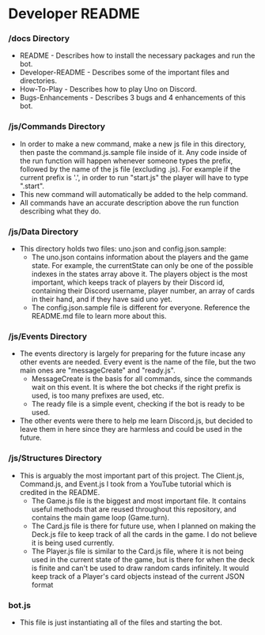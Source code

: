 # Developer README

### /docs Directory
- README - Describes how to install the necessary packages and run the bot.
- Developer-README - Describes some of the important files and directories.
- How-To-Play - Describes how to play Uno on Discord.
- Bugs-Enhancements - Describes 3 bugs and 4 enhancements of this bot.

### /js/Commands Directory
- In order to make a new command, make a new js file in this directory, then paste the command.js.sample file inside of it. Any code inside of the run function will happen whenever someone types the prefix, followed by the name of the js file (excluding .js). For example if the current prefix is '.', in order to run "start.js" the player will have to type ".start".
- This new command will automatically be added to the help command.
- All commands have an accurate description above the run function describing what they do.

### /js/Data Directory
- This directory holds two files: uno.json and config.json.sample:
    - The uno.json contains information about the players and the game state. For example, the currentState can only be one of the possible indexes in the states array above it. The players object is the most important, which keeps track of players by their Discord id, containing their Discord username, player number, an array of cards in their hand, and if they have said uno yet.
    - The config.json.sample file is different for everyone. Reference the README.md file to learn more about this.

### /js/Events Directory
- The events directory is largely for preparing for the future incase any other events are needed. Every event is the name of the file, but the two main ones are "messageCreate" and "ready.js".
    - MessageCreate is the basis for all commands, since the commands wait on this event. It is where the bot checks if the right prefix is used, is too many prefixes are used, etc.
    - The ready file is a simple event, checking if the bot is ready to be used.
- The other events were there to help me learn Discord.js, but decided to leave them in here since they are harmless and could be used in the future.
### /js/Structures Directory
- This is arguably the most important part of this project. The Client.js, Command.js, and Event.js I took from a YouTube tutorial which is credited in the README.
    - The Game.js file is the biggest and most important file. It contains useful methods that are reused throughout this repository, and contains the main game loop (Game.turn).
    - The Card.js file is there for future use, when I planned on making the Deck.js file to keep track of all the cards in the game. I do not believe it is being used currently.
    - The Player.js file is similar to the Card.js file, where it is not being used in the current state of the game, but is there for when the deck is finite and can't be used to draw random cards infinitely. It would keep track of a Player's card objects instead of the current JSON format


### bot.js
- This file is just instantiating all of the files and starting the bot.